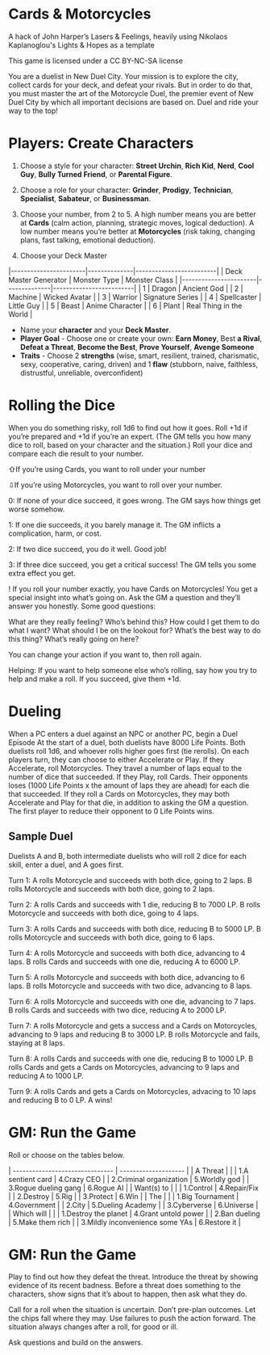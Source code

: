 # Cards & Motorcycles

A hack of John Harper’s Lasers & Feelings, heavily using Nikolaos Kaplanoglou's Lights & Hopes as a template

This game is licensed under a CC BY-NC-SA license  

You are a duelist in New Duel City. Your mission is to explore the city, collect cards for your deck, and defeat your rivals. But in order to do that, you must master the art of the Motorcycle Duel, the premier event of New Duel City by which all important decisions are based on. Duel and ride your way to the top! 
# Players: Create Characters

1. Choose a style for your character: **Street Urchin**, **Rich Kid**, **Nerd**, **Cool Guy**, **Bully Turned Friend**, or **Parental Figure**.
    
2. Choose a role for your character: **Grinder**, **Prodigy**, **Technician**, **Specialist**, **Sabateur**, or **Businessman**.
    
3. Choose your number, from 2 to 5. A high number means you are better at **Cards** (calm action, planning, strategic moves, logical deduction). A low number means you’re better at **Motorcycles** (risk taking, changing plans, fast talking, emotional deduction).
    
4. Choose your Deck Master

|-----------------------|--------------|-------------------------|
| Deck Master Generator | Monster Type | Monster Class           |
|-----------------------|--------------|-------------------------|
| 1                     | Dragon       | Ancient God             |
| 2                     | Machine      | Wicked Avatar           |
| 3                     | Warrior      | Signature Series        |
| 4                     | Spellcaster  | Little Guy              |
| 5                     | Beast        | Anime Character         |
| 6                     | Plant        | Real Thing in the World |
- Name your **character** and your **Deck Master**.
- **Player Goal** - Choose one or create your own: **Earn Money**, Best **a Rival**, **Defeat a Threat**, **Become the Best**, **Prove Yourself**, **Avenge Someone**
- **Traits** - Choose 2 **strengths** (wise, smart, resilient, trained, charismatic, sexy, cooperative, caring, driven) and 1 **flaw** (stubborn, naive, faithless, distrustful, unreliable, overconfident)
# Rolling the Dice

When you do something risky, roll 1d6 to find out how it goes. Roll +1d if you’re prepared and +1d if you’re an expert. (The GM tells you how many dice to roll, based on your character and the situation.) Roll your dice and compare each die result to your number.

⇧If you’re using Cards, you want to roll under your number

⇩If you’re using Motorcycles, you want to roll over your number.

0: If none of your dice succeed, it goes wrong. The GM says how things get worse somehow.

1: If one die succeeds, it you barely manage it. The GM inflicts a complication, harm, or cost.

2: If two dice succeed, you do it well. Good job!

3: If three dice succeed, you get a critical success! The GM tells you some extra effect you get.

! If you roll your number exactly, you have Cards on Motorcycles! You get a special insight into what’s going on. Ask the GM a question and they’ll answer you honestly. Some good questions:

What are they really feeling? Who’s behind this? How could I get them to do what I want? What should I be on the lookout for? What’s the best way to do this thing? What’s really going on here?

You can change your action if you want to, then roll again.

Helping: If you want to help someone else who’s rolling, say how you try to help and make a roll. If you succeed, give them +1d.

# Dueling

When a PC enters a duel against an NPC or another PC, begin a Duel Episode
At the start of a duel, both duelists have 8000 Life Points. Both duelists roll 1d6, and whoever rolls higher goes first (tie rerolls). On each players turn, they can choose to either Accelerate or Play. If they Accelerate, roll Motorcycles. They travel a number of laps equal to the number of dice that succeeded. If they Play, roll Cards. Their opponents loses (1000 Life Points x the amount of laps they are ahead) for each die that succeeded. If they roll a Cards on Motorcycles, they may both Accelerate and Play for that die, in addition to asking the GM a question. The first player to reduce their opponent to 0 Life Points wins. 

## Sample Duel
Duelists A and B, both intermediate duelists who will roll 2 dice for each skill, enter a duel, and A goes first. 

Turn 1: A rolls Motorcycle and succeeds with both dice, going to 2 laps. B rolls Motorcycle and succeeds with both dice, going to 2 laps. 

Turn 2: A rolls Cards and succeeds with 1 die, reducing B to 7000 LP. B rolls Motorcycle and succeeds with both dice, going to 4 laps. 

Turn 3: A rolls Cards and succeeds with both dice, reducing B to 5000 LP. B rolls Motorcycle and succeeds with both dice, going to 6 laps. 

Turn 4: A rolls Motorcycle and succeeds with both dice, advancing to 4 laps. B rolls Cards and succeeds with one die, reducing A to 6000 LP.

Turn 5: A rolls Motorcycle and succeeds with both dice, advancing to 6 laps. B rolls Motorcycle and succeeds with two dice, advancing to 8 laps. 

Turn 6: A rolls Motorcycle and succeeds with one die, advancing to 7 laps. B rolls Cards and succeeds with two dice, reducing A to 2000 LP.

Turn 7: A rolls Motorcycle and gets a success and a Cards on Motorcycles, advancing to 9 laps and reducing B to 3000 LP. B rolls Motorcycle and fails, staying at 8 laps.

Turn 8: A rolls Cards and succeeds with one die, reducing B to 1000 LP. B rolls Cards and gets a Cards on Motorcycles, advancing to 9 laps and reducing A to 1000 LP.

Turn 9: A rolls Cards and gets a Cards on Motorcycles, advacing to 10 laps and reducing B to 0 LP. A wins!
# GM: Run the Game

Roll or choose on the tables below.

| ------------------------------- | -------------------- |
| A Threat                        |                      |
| 1.A sentient card               | 4.Crazy CEO          |
| 2.Criminal organization         | 5.Worldly god        |
| 3.Rogue dueling gang            | 6.Rogue AI           |
| Want(s) to                      |                      |
| 1.Control                       | 4.Repair/Fix         |
| 2.Destroy                       | 5.Rig                |
| 3.Protect                       | 6.Win                |
| The                             |                      |
| 1.Big Tournament                | 4.Government         |
| 2.City                          | 5.Dueling Academy    |
| 3.Cyberverse                    | 6.Universe           |
| Which will                      |                      |
| 1.Destroy the planet            | 4.Grant untold power |
| 2.Ban dueling                   | 5.Make them rich     |
| 3.Mildly inconvenience some YAs | 6.Restore it         |

  

# GM: Run the Game

Play to find out how they defeat the threat. Introduce the threat by showing evidence of its recent badness. Before a threat does something to the characters, show signs that it’s about to happen, then ask what they do.

Call for a roll when the situation is uncertain. Don’t pre-plan outcomes. Let the chips fall where they may. Use failures to push the action forward. The situation always changes after a roll, for good or ill.

Ask questions and build on the answers.
